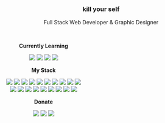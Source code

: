 <h3 align="center"><a>kill your self</a></h3>
  <p align="center">
	  Full Stack Web Developer & Graphic Designer
  </p>
<br>

<div style="max-width: 40%" align="center">
	<p><b>Currently Learning</b></p>
	<p>
		<a href="https://en.wikipedia.org/wiki/C_Sharp_(programming_language)"><img src="https://custom-icon-badges.demolab.com/badge/C%23-%23239120.svg?logo=cshrp&logoColor=white"></a>
		<a href="https://www.rust-lang.org/"><img src="https://img.shields.io/badge/Rust-%23000000.svg?e&logo=rust&logoColor=white"></a>
		<a href=""><img src="https://img.shields.io/badge/Sass-C69?logo=sass&logoColor=fff"></a>
		<a href="https://webassembly.org/"><img src="https://img.shields.io/badge/WebAssembly-654FF0?logo=webassembly&logoColor=fff"></a>
	</p>
	<p><b>My Stack</b></p>
	  <p>
		  <img src="https://img.shields.io/badge/CSS-1572B6?logo=css3&logoColor=fff">
		  <img src="https://img.shields.io/badge/php-%23777BB4.svg?&logo=php&logoColor=white">
		  <img src="https://img.shields.io/badge/JavaScript-F7DF1E?logo=javascript&logoColor=000">
		  <img src="https://img.shields.io/badge/HTML-%23E34F26.svg?logo=html5&logoColor=white">
		  <img src="https://img.shields.io/badge/Go-%2300ADD8.svg?&logo=go&logoColor=white">
		  <img src="https://img.shields.io/badge/C++-%2300599C.svg?logo=c%2B%2B&logoColor=white">
		  <img src="https://img.shields.io/badge/C-00599C?logo=c&logoColor=white">
		  <img src="https://img.shields.io/badge/Angular-%23DD0031.svg?logo=angular&logoColor=white">
		  <img src="https://img.shields.io/badge/Django-%23092E20.svg?logo=django&logoColor=white">
		  <img src="https://img.shields.io/badge/Flask-000?logo=flask&logoColor=fff">
		  <img src="https://img.shields.io/badge/Next.js-black?logo=next.js&logoColor=white">
		  <img src="https://img.shields.io/badge/React-%2320232a.svg?logo=react&logoColor=%2361DAFB">
		  <img src="https://img.shields.io/badge/Tailwind%20CSS-%2338B2AC.svg?logo=tailwind-css&logoColor=white">
		  <img src="https://img.shields.io/badge/Three.js-000?logo=threedotjs&logoColor=fff">
		  <img src="https://img.shields.io/badge/Vite-646CFF?logo=vite&logoColor=fff">
		  <img src="https://img.shields.io/badge/MariaDB-003545?logo=mariadb&logoColor=white">
		  <img src="https://img.shields.io/badge/MySQL-4479A1?logo=mysql&logoColor=fff">
		  <img src="https://custom-icon-badges.demolab.com/badge/Oracle-F80000?logo=oracle&logoColor=fff">
      <img src="https://img.shields.io/badge/SQLite-%2307405e.svg?logo=sqlite&logoColor=white">
	  </p>
  <p><b>Donate</b></p>
    <p>
      <a href=""><img src="https://img.shields.io/badge/Ethereum-3C3C3D?logo=ethereum&logoColor=white"></a>
      <a href=""><img src="https://img.shields.io/badge/Bitcoin-FF9900?logo=bitcoin&logoColor=white"></a>
      <a href=""><img src="https://img.shields.io/badge/Monero-F60?logo=monero&logoColor=fff"></a>
    </p>  
</div>
